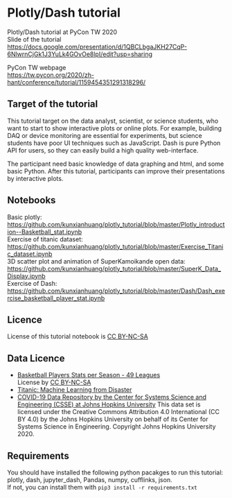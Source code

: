 # Plotly/Dash tutorial
Plotly/Dash tutorial at PyCon TW 2020  
Slide of the tutorial  
https://docs.google.com/presentation/d/1QBCLbgaJKH27CqP-6NlwrnCjGk1J3YuLk4GOvOe8lpI/edit?usp=sharing  

PyCon TW webpage  
https://tw.pycon.org/2020/zh-hant/conference/tutorial/1159454351291318296/

## Target of the tutorial  
This tutorial target on the data analyst, scientist, or science students, who want to start to show interactive plots or online plots. For example, building DAQ or device monitoring are essential for experiments, but science students have poor UI techniques such as JavaScript. Dash is pure Python API for users, so they can easily build a high quality web-interface.

The participant need basic knowledge of data graphing and html, and some basic Python. After this tutorial, participants can improve their presentations by interactive plots.

## Notebooks  
Basic plotly:  
https://github.com/kunxianhuang/plotly_tutorial/blob/master/Plotly_introduction--Basketball_stat.ipynb  
Exercise of titanic dataset:  
https://github.com/kunxianhuang/plotly_tutorial/blob/master/Exercise_Titanic_dataset.ipynb  
3D scatter plot and animation of SuperKamoikande open data:  
https://github.com/kunxianhuang/plotly_tutorial/blob/master/SuperK_Data_Display.ipynb  
Exercise of Dash:  
https://github.com/kunxianhuang/plotly_tutorial/blob/master/Dash/Dash_exercise_basketball_player_stat.ipynb  

## Licence
License of this tutorial notebook is [CC BY-NC-SA](https://creativecommons.org/licenses/by-nc-sa/4.0/deed.zh_TW)  
## Data Licence
* [Basketball Players Stats per Season - 49 Leagues](https://www.kaggle.com/jacobbaruch/basketball-players-stats-per-season-49-leagues)  
License by [CC BY-NC-SA](https://creativecommons.org/licenses/by-nc-sa/4.0/deed.zh_TW) 
* [Titanic: Machine Learning from Disaster](https://www.kaggle.com/c/titanic/overview)  
* [COVID-19 Data Repository by the Center for Systems Science and Engineering (CSSE) at Johns Hopkins University](https://github.com/CSSEGISandData/COVID-19)
This data set is licensed under the Creative Commons Attribution 4.0 International (CC BY 4.0) by the Johns Hopkins University on behalf of its Center for Systems Science in Engineering. Copyright Johns Hopkins University 2020.  

## Requirements
You should have installed the following python pacakges to run this tutorial: plotly, dash, jupyter_dash, Pandas, numpy, cufflinks, json.  
If not, you can install them with `pip3 install -r requirements.txt`
